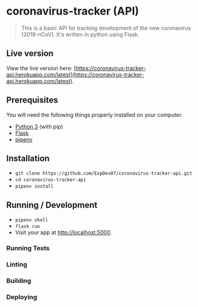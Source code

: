 # coronavirus-tracker (API)

> This is a basic API for tracking development of the new coronavirus (2019-nCoV). It's written in python using Flask.

## Live version
View the live version here: [https://coronavirus-tracker-api.herokuapp.com/latest](https://coronavirus-tracker-api.herokuapp.com/latest).

## Prerequisites

You will need the following things properly installed on your computer.

* [Python 3](https://www.python.org/downloads/) (with pip)
* [Flask](https://pypi.org/project/Flask/)
* [pipenv](https://pypi.org/project/pipenv/)

## Installation

* `git clone https://github.com/ExpDev07/coronavirus-tracker-api.git`
* `cd coronavirus-tracker-api`
* `pipenv install`

## Running / Development

* `pipenv shell`
* `flask run`
* Visit your app at [http://localhost:5000](http://localhost:5000).

### Running Tests

### Linting

### Building

### Deploying